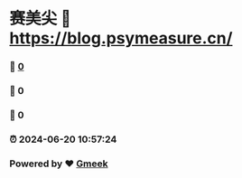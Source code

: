 #   赛美尖 :link: https://blog.psymeasure.cn/ 
### :page_facing_up: [0](https://blog.psymeasure.cn//tag.html) 
### :speech_balloon: 0 
### :hibiscus: 0 
### :alarm_clock: 2024-06-20 10:57:24 
### Powered by :heart: [Gmeek](https://github.com/Meekdai/Gmeek)
